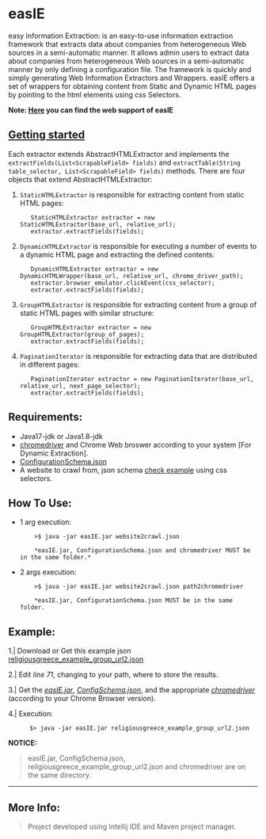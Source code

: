 # easIE
easy Information Extraction: is an easy-to-use information extraction framework that extracts data about companies from heterogeneous Web sources in a semi-automatic manner. It allows admin users to extract data about companies from heterogeneous Web sources in a semi-automatic manner by only defining a configuration file. The framework is quickly and simply generating Web Information Extractors and Wrappers. easIE offers a set of wrappers for obtaining content from Static and Dynamic HTML pages by pointing to the html elements using css Selectors.

**Note: [Here](http://easie.iti.gr) you can find the web support of easIE**
<h2><u>Getting started</u></h2>

Each extractor extends AbstractHTMLExtractor and implements the `extractFields(List<ScrapableField> fields)` and `extractTable(String table_selector, List<ScrapableField> fields)` methods. There are four objects that extend AbstractHTMLExtractor:

1. `StaticHTMLExtractor` is responsible for extracting content from static HTML pages:

          StaticHTMLExtractor extractor = new StaticHTMLExtractor(base_url, relative_url);
          extractor.extractFields(fields);

2. `DynamicHTMLExtractor` is responsible for executing a number of events to a dynamic HTML page and extracting the defined contents: 

          DynamicHTMLExtractor extractor = new DynamicHTMLWrapper(base_url, relative_url, chrome_driver_path);
          extractor.browser_emulator.clickEvent(css_selector);
          extractor.extractFields(fields);

3. `GroupHTMLExtractor` is responsible for extracting content from a group of static HTML pages with similar structure:

          GroupHTMLExtractor extractor = new GroupHTMLExtractor(group_of_pages);
          extractor.extractFields(fields);
          
4. `PaginationIterator` is responsible for extracting data that are distributed in different pages:

          PaginationIterator extractor = new PaginationIterator(base_url, relative_url, next_page_selector);
          extractor.extractFields(fields);
          
## Requirements:
- Java17-jdk or Java1.8-jdk
- [chromedriver](https://chromedriver.chromium.org/downloads)  and Chrome Web broswer according to your system [For Dynamic Extraction].
- [ConfigurationSchema.json](https://github.com/tassosblackg/easIE/blob/soClose_patch/ConfigurationSchema.json)
- A website to crawl from, json schema [check example](https://github.com/tassosblackg/easIE/blob/soClose_patch/configuration_files/religiousgreece_example_group_url2.json) using css selectors.

## How To Use:
- 1 arg execution:

          >$ java -jar easIE.jar website2crawl.json
          
          *easIE.jar, ConfigurationSchema.json and chromedriver MUST be in the same folder.*

- 2 args execution:

          >$ java -jar easIE.jar website2crawl.json path2chromedriver
          
          *easIE.jar, ConfigurationSchema.json MUST be in the same folder.
          
## Example:
1.| Download or Get this example json [religiousgreece_example_group_url2.json](https://github.com/tassosblackg/easIE/blob/soClose_patch/configuration_files/religiousgreece_example_group_url2.json) 

2.| Edit *line 71*, changing to your path, where to store the results.

3.| Get the [*easIE.jar*](https://github.com/tassosblackg/easIE/releases), [*ConfigSchema.json*](https://github.com/tassosblackg/easIE/blob/soClose_patch/ConfigurationSchema.json), and the appropriate [*chromedriver*](https://chromedriver.chromium.org/downloads) (according to your Chrome Browser version).


4.| Execution:
          
          $> java -jar easIE.jar religiousgreece_example_group_url2.json 
          
           
 **NOTICE:**
 > easIE.jar, ConfigSchema.json, religiousgreece_example_group_url2.json and chromedriver are on the same directory.
 
------------------------------------------------------------------------------------------------------------------------------

## More Info:

> Project developed using Intellij IDE and Maven project manager.
